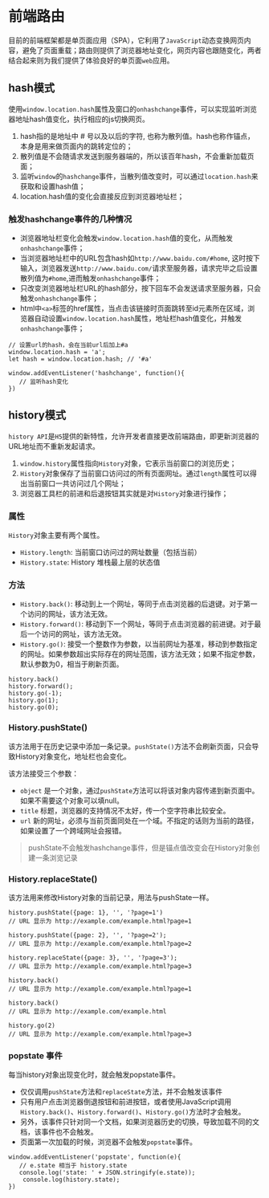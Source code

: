 # 前端路由
目前的前端框架都是单页面应用（SPA），它利用了```JavaScript```动态变换网页内容，避免了页面重载；路由则提供了浏览器地址变化，网页内容也跟随变化，两者结合起来则为我们提供了体验良好的单页面```web```应用。

## hash模式
使用```window.location.hash```属性及窗口的```onhashchange```事件，可以实现监听浏览器地址hash值变化，执行相应的js切换网页。

   1. hash指的是地址中 # 号以及以后的字符, 也称为散列值。hash也称作锚点，本身是用来做页面内的跳转定位的；
   2. 散列值是不会随请求发送到服务器端的，所以该百年hash，不会重新加载页面；
   3. 监听```window```的```hashchange```事件，当散列值改变时，可以通过```location.hash```来获取和设置hash值；
   4. location.hash值的变化会直接反应到浏览器地址栏；

### 触发hashchange事件的几种情况
- 浏览器地址栏变化会触发```window.location.hash```值的变化，从而触发```onhashchange```事件；
- 当浏览器地址栏中的URL包含hash如```http://www.baidu.com/#home```, 这时按下输入，浏览器发送```http://www.baidu.com/```请求至服务器，请求完毕之后设置散列值为```#home```,进而触发```onhashchange```事件；
- 只改变浏览器地址栏URL的hash部分，按下回车不会发送请求至服务器，只会触发```onhashchange```事件；
- html中```<a>```标签的href属性，当点击该链接时页面跳转至id元素所在区域，浏览器自动设置```window.location.hash```属性，地址栏hash值变化，并触发```onhashchange```事件；

```
// 设置url的hash，会在当前url后加上#a
window.location.hash = 'a';
let hash = window.location.hash; // '#a' 

window.addEventListener('hashchange', function(){
   // 监听hash变化
})
```
## history模式
```history API```是```H5```提供的新特性，允许开发者直接更改前端路由，即更新浏览器的URL地址而不重新发起请求。
   1. ```window.history```属性指向```History```对象，它表示当前窗口的浏览历史；
   2. ```History```对象保存了当前窗口访问过的所有页面网址。通过```length```属性可以得出当前窗口一共访问过几个网址；
   3. 浏览器工具栏的前进和后退按钮其实就是对```History```对象进行操作；

### 属性
```History```对象主要有两个属性。

- ```History.length```: 当前窗口访问过的网址数量（包括当前）
- ```History.state```: History 堆栈最上层的状态值

### 方法

- ```History.back()```: 移动到上一个网址，等同于点击浏览器的后退键。对于第一个访问的网址，该方法无效。
- ```History.forward()```: 移动到下一个网址，等同于点击浏览器的前进键。对于最后一个访问的网址，该方法无效。
- ```History.go()```: 接受一个整数作为参数，以当前网址为基准，移动到参数指定的网址。如果参数超出实际存在的网址范围，该方法无效；如果不指定参数，默认参数为0，相当于刷新页面。

```
history.back()
history.forward();
history.go(-1);
history.go(1);
history.go(0);
```
### History.pushState()
该方法用于在历史记录中添加一条记录。```pushState()```方法不会刷新页面，只会导致History对象变化，地址栏也会变化。


该方法接受三个参数：
- ```object``` 是一个对象，通过```pushState```方法可以将该对象内容传递到新页面中。如果不需要这个对象可以填null。
- ```title```  标题，浏览器的支持情况不太好，传一个空字符串比较安全。
- ```url``` 新的网址，必须与当前页面同处在一个域。不指定的话则为当前的路径，如果设置了一个跨域网址会报错。

> pushState不会触发hashchange事件，但是锚点值改变会在History对象创建一条浏览记录

### History.replaceState()
该方法用来修改History对象的当前记录，用法与pushState一样。
```
history.pushState({page: 1}, '', '?page=1')
// URL 显示为 http://example.com/example.html?page=1

history.pushState({page: 2}, '', '?page=2');
// URL 显示为 http://example.com/example.html?page=2

history.replaceState({page: 3}, '', '?page=3');
// URL 显示为 http://example.com/example.html?page=3

history.back()
// URL 显示为 http://example.com/example.html?page=1

history.back()
// URL 显示为 http://example.com/example.html

history.go(2)
// URL 显示为 http://example.com/example.html?page=3
```
### popstate 事件
每当history对象出现变化时，就会触发popstate事件。

- 仅仅调用```pushState```方法和```replaceState```方法，并不会触发该事件
- 只有用户点击浏览器倒退按钮和前进按钮，或者使用JavaScript调用```History.back()```、```History.forward()```、```History.go()```方法时才会触发。
- 另外，该事件只针对同一个文档，如果浏览器历史的切换，导致加载不同的文档，该事件也不会触发。
- 页面第一次加载的时候，浏览器不会触发```popstate```事件。

```
window.addEventListener('popstate', function(e){
   // e.state 相当于 history.state
   console.log('state: ' + JSON.stringify(e.state));
	console.log(history.state);
})
```

